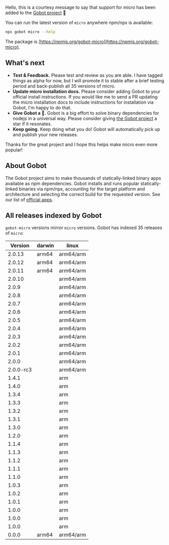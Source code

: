 Hello, this is a courtesy message to say that support for micro has been added to the [Gobot project](https://www.npmjs.com/package/gobot) 🎸

You can run the latest version of `micro` anywhere npm/npx is available:

```bash
npx gobot micro --help
```

The package is [https://npmjs.org/gobot-micro](https://npmjs.org/gobot-micro).

## What's next

- **Test & Feedback.** Please test and review as you are able. I have tagged things as alpha for now, but I will promote it to stable after a brief testing period and back-publish all 35 versions of micro.
- **Update micro installation docs.** Please consider adding Gobot to your official install instructions. If you would like me to send a PR updating the micro installation docs to include instructions for installation via Gobot, I'm happy to do that.
- **Give Gobot a 💫.** Gobot is a big effort to solve binary dependencies for nodejs in a universal way. Please consider giving [the Gobot project](https://github.com/benallfree/gobot) a star if it resonates.
- **Keep going.** Keep doing what you do! Gobot will automatically pick up and publish your new releases.

Thanks for the great project and I hope this helps make micro even more popular!

## About Gobot

The Gobot project aims to make thousands of statically-linked binary apps available as npm dependencies. Gobot installs and runs popular statically-linked binaries via npm/npx, accounting for the target platform and architecture and selecting the correct build for the requested version. See our list of [official apps](https://www.npmjs.com/package/gobot#official-gobot-apps).

## All releases indexed by Gobot

`gobot-micro` versions mirror `micro` versions. Gobot has indexed 35 releases of `micro`:

| Version   | darwin | linux     |
| --------- | ------ | --------- |
| 2.0.13    | arm64  | arm64/arm |
| 2.0.12    | arm64  | arm64/arm |
| 2.0.11    | arm64  | arm64/arm |
| 2.0.10    |        | arm64/arm |
| 2.0.9     |        | arm64/arm |
| 2.0.8     |        | arm64/arm |
| 2.0.7     |        | arm64/arm |
| 2.0.6     |        | arm64/arm |
| 2.0.5     |        | arm64/arm |
| 2.0.4     |        | arm64/arm |
| 2.0.3     |        | arm64/arm |
| 2.0.2     |        | arm64/arm |
| 2.0.1     |        | arm64/arm |
| 2.0.0     |        | arm64/arm |
| 2.0.0-rc3 |        | arm64/arm |
| 1.4.1     |        | arm       |
| 1.4.0     |        | arm       |
| 1.3.4     |        | arm       |
| 1.3.3     |        | arm       |
| 1.3.2     |        | arm       |
| 1.3.1     |        | arm       |
| 1.3.0     |        | arm       |
| 1.2.0     |        | arm       |
| 1.1.4     |        | arm       |
| 1.1.3     |        | arm       |
| 1.1.2     |        | arm       |
| 1.1.1     |        | arm       |
| 1.1.0     |        | arm       |
| 1.0.3     |        | arm       |
| 1.0.2     |        | arm       |
| 1.0.1     |        | arm       |
| 1.0.0     |        | arm       |
| 1.0.0     |        | arm       |
| 1.0.0     |        | arm       |
| 0.0.0     | arm64  | arm64/arm |
